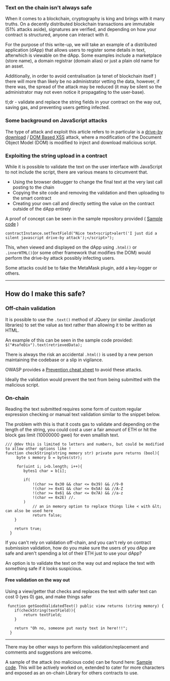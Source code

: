 ### Text on the chain isn't always safe
When it comes to a blockchain, cryptography is king and brings with it many truths. On a decently distributed blockchain transactions are immutable (51% attacks aside), signatures are verified, and depending on how your contract is structured, anyone can interact with it. 

For the purpose of this write-up, we will take an example of a distributed application (dApp) that allows users to register some details in text, afterwhich is viewable on the dApp. Some examples include a marketplace (store name), a domain registrar (domain alias) or just a plain old name for an asset. 

Additionally, in order to avoid centralisation (a tenet of blockchain itself ) there will more than likely be no administrator vetting the data, however, if there was, the spread of the attack may be reduced (it may be silent so the administrator may not even notice it propagating to the user-base).

tl;dr - validate and replace the string fields in your contract on the way out, saving gas, and preventing users getting infected.

### Some background on JavaScript attacks
The type of attack and exploit this article refers to in particular is a [drive-by download](https://www.exabeam.com/information-security/drive-by-download/ "Drive by download") / [DOM Based XSS](https://owasp.org/www-community/attacks/DOM_Based_XSS "Cross-site scripting") attack, where a modification of the Document Object Model (DOM) is modified to inject and download malicious script.


### Exploiting the string upload in a contract
While it is possible to validate the text on the user interface with JavaScript to not include the script, there are various means to circumvent that. 

* Using the browser debugger to change the final text at the very last call posting to the chain 
* Copying the site code and removing the validation and then uploading to the smart contract
* Creating your own call and directly setting the value on the contract outside of the dApp entirely

A proof of concept can be seen in the sample repository provided ( [Sample code](https://github.com/thedarkjester/SolidityAttackVector "Github sample") )

`contractInstance.setTextField("Nice text<script>alert('I just did a silent javascript drive-by attack');</script>");`

This, when viewed and displayed on the dApp using `.html()` or `.innerHTML()`(or some other framework that modifies the DOM) would perform the drive-by attack possibly infecting users.  
  
Some attacks could be to fake the MetaMask plugin, add a key-logger or others.

****

## How do I make this safe?


### Off-chain validation

It is possible to use the `.text()` method of JQuery (or similar JavaScript libraries) to set the value as text rather than allowing it to be written as HTML. 

An example of this can be seen in the sample code provided:
`$("#safeDiv").text(retrievedData);`

There is always the risk an accidental `.html()` is used by a new person maintaining the codebase or a slip in vigilance.  

OWASP provides a [Prevention cheat sheet](https://cheatsheetseries.owasp.org/cheatsheets/DOM_based_XSS_Prevention_Cheat_Sheet.html "Cheat sheet") to avoid these attacks.

Ideally the validation would prevent the text from being submitted with the malicious script.

### On-chain
Reading the text submitted requires some form of custom regular expression checking or manual text validation similar to the snippet below.

The problem with this is that it costs gas to validate and depending on the length of the string, you could cost a user a fair amount of ETH or hit the block gas limit (10000000 gwei) for even smallish text.

```     
/// @dev this is limited to letters and numbers, but could be modified to allow other options like !
function checkString(string memory str) private pure returns (bool){
     byte s memory b = bytes(str);

     for(uint i; i<b.length; i++){
        bytes1 char = b[i];

        if(
            !(char >= 0x30 && char <= 0x39) && //9-0
            !(char >= 0x41 && char <= 0x5A) && //A-Z
            !(char >= 0x61 && char <= 0x7A) && //a-z
            !(char == 0x2E) //.
        )
            // an in memory option to replace things like < with &lt; can also be used here
            return false;
    }

    return true;
  }
```

If you can't rely on validation off-chain, and you can't rely on contract submission validation, how do you make sure the users of you dApp are safe and aren't spending a lot of their ETH just to use your dApp?

An option is to validate the text on the way out and replace the text with something safe if it looks suspicious.

#### Free validation on the way out

Using a view/getter that checks and replaces the text with safer text can cost 0 (yes 0) gas, and make things safer  
  
```
 function getGoodValidatedText() public view returns (string memory) {
    if(checkString(textField)){
        return textField;
    }

    return "Oh no, someone put nasty text in here!!!"; 
  } 
```

****

There may be other ways to perform this validation/replacement and comments and suggestions are welcome. 

A sample of the attack (no malicious code) can be found here: [Sample code](https://github.com/thedarkjester/SolidityAttackVector "Github sample"). This will be actively worked on, extended to cater for more characters and exposed as an on-chain Library for others contracts to use.
